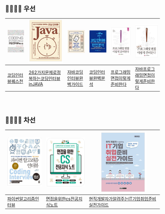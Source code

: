    <br><br>
## 👨‍👩‍👦‍👦 우선

| <img src="img/코딩인터뷰퀘스천.png" width="%"> | <img src="img/262가지문제로정복하는코딩인터뷰inJAVA.png" width="%"> | <img src="img/자바코딩인터뷰완벽가이드.png" width="%"> | <img src="img/코딩인터뷰완벽분석.png" width="%"> | <img src="img/프로그래밍면접이렇게준비한다.png" width="%"> | <img src="img/자바프로그래밍면접이렇게준비한다.png" width="%"> |
| ------------------------------------------------------------------------------------------------------------------------------ | ------------------------------------------------------------------------------------------------------------------------------ | ------------------------------------------------------------------------------------------------------------------------------ | ------------------------------------------------------------------------------------------------------------------------------ | ------------------------------------------------------------------------------------------------------------------------------ | ------------------------------------------------------------------------------------------------------------------------------ |
| [코딩인터뷰퀘스천](#코딩인터뷰퀘스천)   | [262가지문제로정복하는코딩인터뷰inJAVA](#262가지문제로정복하는코딩인터뷰inJAVA)    | [자바코딩인터뷰완벽가이드](#자바코딩인터뷰완벽가이드)  | [코딩인터뷰완벽분석](#코딩인터뷰완벽분석) | [프로그래밍면접이렇게준비한다](#프로그래밍면접이렇게준비한다)  | [자바프로그래밍면접이렇게준비한다](#자바프로그래밍면접이렇게준비한다)  |

   <br><br>
## 👨‍👩‍👦‍👦 차선

| <img src="img/파이썬알고리즘인터뷰.png" width="%"> | <img src="img/면접을위한cs전공지식노트.png" width="%"> | <img src="img/현직개발자가알려주는IT기업취업준비실전가이드.png" width="%"> | 
| ------------------------------------------------------------------------------------------------------------------------------ | ------------------------------------------------------------------------------------------------------------------------------ | ------------------------------------------------------------------------------------------------------------------------------ |  
| [파이썬알고리즘인터뷰](#파이썬알고리즘인터뷰) | [면접을위한cs전공지식노트](#면접을위한cs전공지식노트)    | [현직개발자가알려주는IT기업취업준비실전가이드](#현직개발자가알려주는IT기업취업준비실전가이드)  | 

